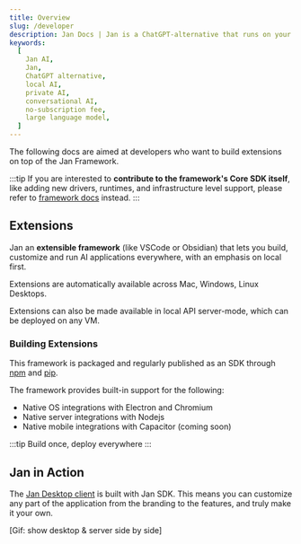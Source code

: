 ```yaml
---
title: Overview
slug: /developer
description: Jan Docs | Jan is a ChatGPT-alternative that runs on your own computer, with a local API server.
keywords:
  [
    Jan AI,
    Jan,
    ChatGPT alternative,
    local AI,
    private AI,
    conversational AI,
    no-subscription fee,
    large language model,
  ]
---
```


<head>
  <title>Jan AI Developer Documentation - Building Extensions and SDK Overview</title>
  <meta charSet="utf-8" />
  <meta name="description" content="Guide for developers on building extensions on top of the Jan Framework. Learn about Jan's extensible framework for AI applications, available on all platforms." />
  <meta name="keywords" content="Jan AI, Jan, ChatGPT alternative, local AI, private AI, conversational AI, no-subscription fee, large language model, extensible framework, SDK, building extensions" />
  <meta name="twitter:card" content="summary" />
  <link rel="canonical" href="https://jan.ai/developer/" />
  <meta property="og:title" content="Jan AI Developer Documentation - Building Extensions and SDK Overview" />
  <meta property="og:description" content="Guide for developers on building extensions on top of the Jan Framework. Learn about Jan's extensible framework for AI applications, available on all platforms." />
  <meta property="og:url" content="https://jan.ai/developer/" />
  <meta property="og:type" content="article" />
  <meta property="og:image" content="https://jan.ai/img/og-image.png" />
</head>

The following docs are aimed at developers who want to build extensions on top of the Jan Framework.

:::tip
If you are interested to **contribute to the framework's Core SDK itself**, like adding new drivers, runtimes, and infrastructure level support, please refer to [framework docs](/developer/framework) instead.
:::

## Extensions

Jan an **extensible framework** (like VSCode or Obsidian) that lets you build, customize and run AI applications everywhere, with an emphasis on local first.

Extensions are automatically available across Mac, Windows, Linux Desktops.

Extensions can also be made available in local API server-mode, which can be deployed on any VM.

### Building Extensions

This framework is packaged and regularly published as an SDK through [npm](https://www.npmjs.com/org/janhq) and [pip](https://pypi.org/).

The framework provides built-in support for the following:

- Native OS integrations with Electron and Chromium
- Native server integrations with Nodejs
- Native mobile integrations with Capacitor (coming soon)

:::tip
Build once, deploy everywhere
:::

## Jan in Action

The [Jan Desktop client](https://github.com/janhq/jan/releases) is built with Jan SDK. This means you can customize any part of the application from the branding to the features, and truly make it your own.

[Gif: show desktop & server side by side]
